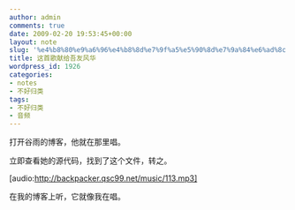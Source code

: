 ```yaml
---
author: admin
comments: true
date: 2009-02-20 19:53:45+00:00
layout: note
slug: '%e4%b8%80%e9%a6%96%e4%b8%8d%e7%9f%a5%e5%90%8d%e7%9a%84%e6%ad%8c'
title: 这首歌献给吾友风华
wordpress_id: 1926
categories:
- notes
- 不好归类
tags:
- 不好归类
- 音频
---
```


打开谷雨的博客，他就在那里唱。

立即查看她的源代码，找到了这个文件，转之。

[audio:http://backpacker.qsc99.net/music/113.mp3]

在我的博客上听，它就像我在唱。
